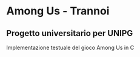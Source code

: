 <h1>Among Us - Trannoi</h1>
<h2>Progetto universitario per UNIPG </h2>
Implementazione testuale del gioco Among Us in C
